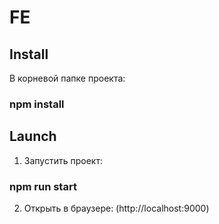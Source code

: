 # FE

## Install

В корневой папке проекта:
### npm install

## Launch

1. Запустить проект:
### npm run start

2. Открыть в браузере: (http://localhost:9000)
